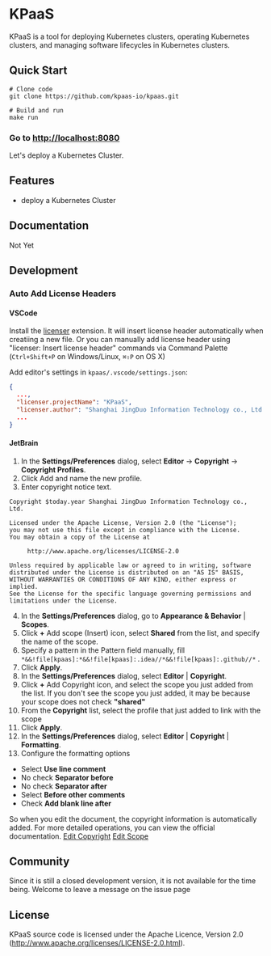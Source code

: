 # KPaaS

KPaaS is a tool for deploying Kubernetes clusters, operating Kubernetes clusters, and managing software lifecycles in Kubernetes clusters.

## Quick Start

```shell script
# Clone code
git clone https://github.com/kpaas-io/kpaas.git

# Build and run
make run
```

### Go to [http://localhost:8080](http://localhost:8080)

Let's deploy a Kubernetes Cluster.

## Features

* deploy a Kubernetes Cluster

## Documentation

Not Yet

## Development

### Auto Add License Headers

#### VSCode

Install the [licenser](https://marketplace.visualstudio.com/items?itemName=ymotongpoo.licenser) extension. It will insert license header automatically when creatiing a new file. Or you can manually add license header using "licenser: Insert license header" commands via Command Palette (`Ctrl+Shift+P` on Windows/Linux, `⌘⇧P` on OS X)

Add editor's settings in `kpaas/.vscode/settings.json`:

```json
{
  ...,
  "licenser.projectName": "KPaaS",
  "licenser.author": "Shanghai JingDuo Information Technology co., Ltd.",
  ...
}
```

#### JetBrain

1. In the **Settings/Preferences** dialog, select **Editor** -> **Copyright** -> **Copyright Profiles**.
2. Click Add and name the new profile.
3. Enter copyright notice text.
```text
Copyright $today.year Shanghai JingDuo Information Technology co., Ltd.

Licensed under the Apache License, Version 2.0 (the "License");
you may not use this file except in compliance with the License.
You may obtain a copy of the License at

     http://www.apache.org/licenses/LICENSE-2.0

Unless required by applicable law or agreed to in writing, software
distributed under the License is distributed on an "AS IS" BASIS,
WITHOUT WARRANTIES OR CONDITIONS OF ANY KIND, either express or implied.
See the License for the specific language governing permissions and
limitations under the License.
```
4. In the **Settings/Preferences** dialog, go to **Appearance & Behavior** | **Scopes**.
5. Click **+** Add scope (Insert) icon, select **Shared** from the list, and specify the name of the scope.
6. Specify a pattern in the Pattern field manually, fill `*&&!file[kpaas]:*&&!file[kpaas]:.idea//*&&!file[kpaas]:.github//*` .
7. Click **Apply**.
8. In the **Settings/Preferences** dialog, select **Editor** | **Copyright**.
9. Click **+** Add Copyright icon, and select the scope you just added from the list.
  If you don't see the scope you just added, it may be because your scope does not check **"shared"**
10. From the **Copyright** list, select the profile that just added to link with the scope
11. Click **Apply**.
12. In the **Settings/Preferences** dialog, select **Editor** | **Copyright** | **Formatting**.
13. Configure the formatting options
  * Select **Use line comment**
  * No check **Separator before**
  * No check **Separator after**
  * Select **Before other comments**
  * Check **Add blank line after**

So when you edit the document, the copyright information is automatically added.
For more detailed operations, you can view the official documentation.
[Edit Copyright](https://www.jetbrains.com/help/idea/copyright.html)
[Edit Scope](https://www.jetbrains.com/help/idea/configuring-scopes-and-file-colors.html)

## Community

Since it is still a closed development version, it is not available for the time being. Welcome to leave a message on the issue page

## License

KPaaS source code is licensed under the Apache Licence, Version 2.0
(http://www.apache.org/licenses/LICENSE-2.0.html).
